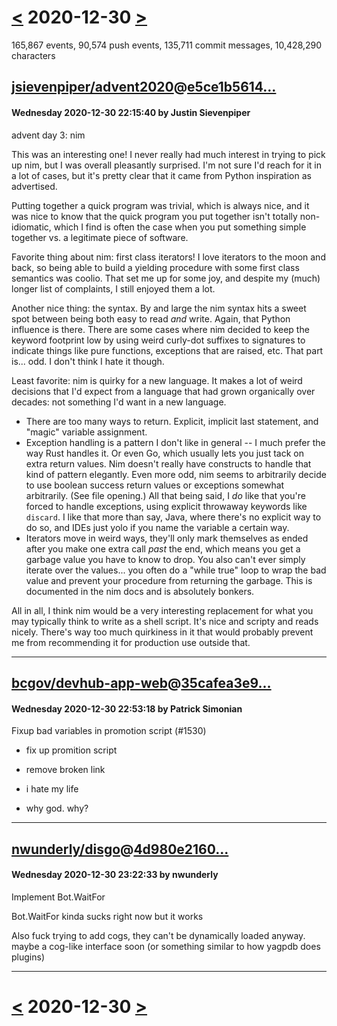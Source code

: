 # [<](2020-12-29.md) 2020-12-30 [>](2020-12-31.md)

165,867 events, 90,574 push events, 135,711 commit messages, 10,428,290 characters


## [jsievenpiper/advent2020](https://github.com/jsievenpiper/advent2020)@[e5ce1b5614...](https://github.com/jsievenpiper/advent2020/commit/e5ce1b56146bd5f4c7cf478ddc521b7027b32bc4)
#### Wednesday 2020-12-30 22:15:40 by Justin Sievenpiper

advent day 3: nim

This was an interesting one! I never really had much interest in
trying to pick up nim, but I was overall pleasantly surprised. I'm
not sure I'd reach for it in a lot of cases, but it's pretty clear
that it came from Python inspiration as advertised.

Putting together a quick program was trivial, which is always nice,
and it was nice to know that the quick program you put together isn't
totally non-idiomatic, which I find is often the case when you put
something simple together vs. a legitimate piece of software.

Favorite thing about nim: first class iterators! I love iterators
to the moon and back, so being able to build a yielding procedure
with some first class semantics was coolio. That set me up for some
joy, and despite my (much) longer list of complaints, I still enjoyed
them a lot.

Another nice thing: the syntax. By and large the nim syntax hits a
sweet spot between being both easy to read _and_ write. Again, that
Python influence is there. There are some cases where nim decided to
keep the keyword footprint low by using weird curly-dot suffixes to
signatures to indicate things like pure functions, exceptions that
are raised, etc. That part is... odd. I don't think I hate it though.

Least favorite: nim is quirky for a new language. It makes a lot of
weird decisions that I'd expect from a language that had grown
organically over decades: not something I'd want in a new language.

- There are too many ways to return. Explicit, implicit last statement,
  and "magic" variable assignment.
- Exception handling is a pattern I don't like in general -- I much
  prefer the way Rust handles it. Or even Go, which usually lets you
  just tack on extra return values. Nim doesn't really have constructs
  to handle that kind of pattern elegantly. Even more odd, nim seems
  to arbitrarily decide to use boolean success return values or
  exceptions somewhat arbitrarily. (See file opening.)
  All that being said, I _do_ like that you're forced to handle
  exceptions, using explicit throwaway keywords like `discard`. I like
  that more than say, Java, where there's no explicit way to do so, and
  IDEs just yolo if you name the variable a certain way.
- Iterators move in weird ways, they'll only mark themselves as ended
  after you make one extra call _past_ the end, which means you get a
  garbage value you have to know to drop. You also can't ever simply
  iterate over the values... you often do a "while true" loop to wrap
  the bad value and prevent your procedure from returning the garbage.
  This is documented in the nim docs and is absolutely bonkers.

All in all, I think nim would be a very interesting replacement for
what you may typically think to write as a shell script. It's nice and
scripty and reads nicely. There's way too much quirkiness in it that
would probably prevent me from recommending it for production use
outside that.

---
## [bcgov/devhub-app-web](https://github.com/bcgov/devhub-app-web)@[35cafea3e9...](https://github.com/bcgov/devhub-app-web/commit/35cafea3e91f4b709e6564525a6467dc79d947a7)
#### Wednesday 2020-12-30 22:53:18 by Patrick Simonian

Fixup bad variables in promotion script (#1530)

* fix up promition script

* remove broken link

* i hate my life

* why god. why?

---
## [nwunderly/disgo](https://github.com/nwunderly/disgo)@[4d980e2160...](https://github.com/nwunderly/disgo/commit/4d980e21600f4bc1fd0d5de1107fabdbcb945ad2)
#### Wednesday 2020-12-30 23:22:33 by nwunderly

Implement Bot.WaitFor

Bot.WaitFor kinda sucks right now but it works

Also fuck trying to add cogs, they can't be dynamically loaded anyway. maybe a cog-like interface soon (or something similar to how yagpdb does plugins)

---

# [<](2020-12-29.md) 2020-12-30 [>](2020-12-31.md)

